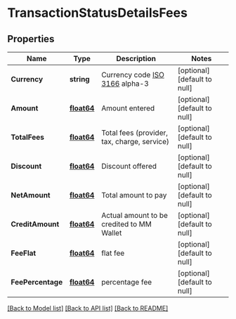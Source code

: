 # TransactionStatusDetailsFees

## Properties
Name | Type | Description | Notes
------------ | ------------- | ------------- | -------------
**Currency** | **string** | Currency code [ISO 3166](https://www.iso.org/iso-3166-country-codes.html) alpha-3 | [optional] [default to null]
**Amount** | [**float64**](decimal.md) | Amount entered | [optional] [default to null]
**TotalFees** | [**float64**](decimal.md) | Total fees (provider, tax, charge, service) | [optional] [default to null]
**Discount** | [**float64**](decimal.md) | Discount offered | [optional] [default to null]
**NetAmount** | [**float64**](decimal.md) | Total amount to pay | [optional] [default to null]
**CreditAmount** | [**float64**](decimal.md) | Actual amount to be credited to MM Wallet | [optional] [default to null]
**FeeFlat** | [**float64**](decimal.md) | flat fee | [optional] [default to null]
**FeePercentage** | [**float64**](decimal.md) | percentage fee | [optional] [default to null]

[[Back to Model list]](../README.md#documentation-for-models) [[Back to API list]](../README.md#documentation-for-api-endpoints) [[Back to README]](../README.md)


